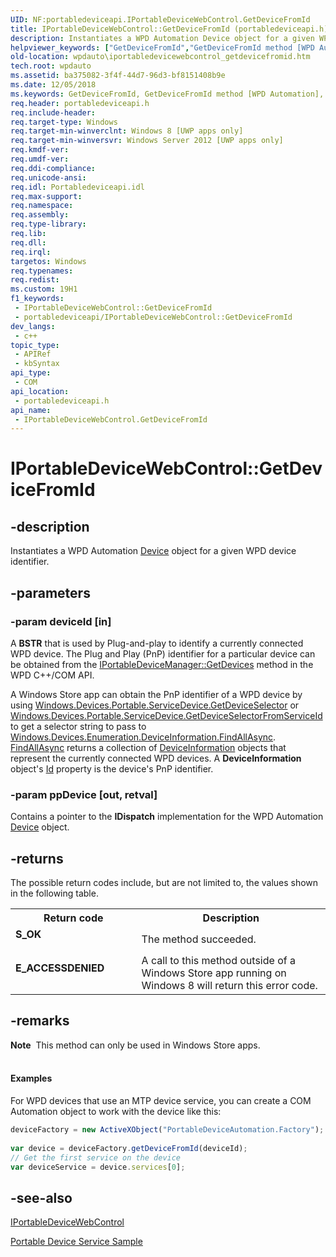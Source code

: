 ```yaml
---
UID: NF:portabledeviceapi.IPortableDeviceWebControl.GetDeviceFromId
title: IPortableDeviceWebControl::GetDeviceFromId (portabledeviceapi.h)
description: Instantiates a WPD Automation Device object for a given WPD device identifier.
helpviewer_keywords: ["GetDeviceFromId","GetDeviceFromId method [WPD Automation]","GetDeviceFromId method [WPD Automation]","IPortableDeviceWebControl interface","IPortableDeviceWebControl interface [WPD Automation]","GetDeviceFromId method","IPortableDeviceWebControl.GetDeviceFromId","IPortableDeviceWebControl::GetDeviceFromId","portabledeviceapi/IPortableDeviceWebControl::GetDeviceFromId","wpdauto.iportabledevicewebcontrol_getdevicefromid"]
old-location: wpdauto\iportabledevicewebcontrol_getdevicefromid.htm
tech.root: wpdauto
ms.assetid: ba375082-3f4f-44d7-96d3-bf8151408b9e
ms.date: 12/05/2018
ms.keywords: GetDeviceFromId, GetDeviceFromId method [WPD Automation], GetDeviceFromId method [WPD Automation],IPortableDeviceWebControl interface, IPortableDeviceWebControl interface [WPD Automation],GetDeviceFromId method, IPortableDeviceWebControl.GetDeviceFromId, IPortableDeviceWebControl::GetDeviceFromId, portabledeviceapi/IPortableDeviceWebControl::GetDeviceFromId, wpdauto.iportabledevicewebcontrol_getdevicefromid
req.header: portabledeviceapi.h
req.include-header: 
req.target-type: Windows
req.target-min-winverclnt: Windows 8 [UWP apps only]
req.target-min-winversvr: Windows Server 2012 [UWP apps only]
req.kmdf-ver: 
req.umdf-ver: 
req.ddi-compliance: 
req.unicode-ansi: 
req.idl: Portabledeviceapi.idl
req.max-support: 
req.namespace: 
req.assembly: 
req.type-library: 
req.lib: 
req.dll: 
req.irql: 
targetos: Windows
req.typenames: 
req.redist: 
ms.custom: 19H1
f1_keywords:
 - IPortableDeviceWebControl::GetDeviceFromId
 - portabledeviceapi/IPortableDeviceWebControl::GetDeviceFromId
dev_langs:
 - c++
topic_type:
 - APIRef
 - kbSyntax
api_type:
 - COM
api_location:
 - portabledeviceapi.h
api_name:
 - IPortableDeviceWebControl.GetDeviceFromId
---
```


# IPortableDeviceWebControl::GetDeviceFromId


## -description

Instantiates a WPD Automation <a href="https://docs.microsoft.com/previous-versions/windows/desktop/wiaaut/-wiaaut-device">Device</a> object for a given WPD device identifier.

## -parameters

### -param deviceId [in]

A <b>BSTR</b> that is used by Plug-and-play to identify a currently connected WPD device. The Plug and Play (PnP) identifier for a particular device can be obtained from the <a href="https://docs.microsoft.com/windows/desktop/api/portabledeviceapi/nf-portabledeviceapi-iportabledevicemanager-getdevices">IPortableDeviceManager::GetDevices</a> method in the WPD C++/COM API.

A Windows Store app can obtain the PnP identifier of a WPD device by using <a href="https://docs.microsoft.com/uwp/api/windows.devices.portable.servicedevice.getdeviceselector">Windows.Devices.Portable.ServiceDevice.GetDeviceSelector</a> or <a href="https://docs.microsoft.com/uwp/api/windows.devices.portable.servicedevice.getdeviceselectorfromserviceid">Windows.Devices.Portable.ServiceDevice.GetDeviceSelectorFromServiceId</a> to get a selector string to pass to <a href="https://docs.microsoft.com/uwp/api/windows.devices.enumeration.deviceinformation.findallasync">Windows.Devices.Enumeration.DeviceInformation.FindAllAsync</a>. <a href="https://docs.microsoft.com/uwp/api/windows.devices.enumeration.deviceinformation.findallasync">FindAllAsync</a> returns a collection of <a href="https://docs.microsoft.com/uwp/api/windows.devices.enumeration.deviceinformation">DeviceInformation</a> objects that represent the currently connected  WPD devices. A <b>DeviceInformation</b> object's <a href="https://docs.microsoft.com/previous-versions/windows/desktop/fax/-mfax-faxdevice-id-vb">Id</a> property is the device's PnP identifier.

### -param ppDevice [out, retval]

Contains a pointer to the <b>IDispatch</b> implementation for the WPD Automation <a href="https://docs.microsoft.com/previous-versions/windows/desktop/wiaaut/-wiaaut-device">Device</a> object.

## -returns

The possible return codes include, but are not limited to, the values shown in the following table.

<table>
<tr>
<th>Return code</th>
<th>Description</th>
</tr>
<tr>
<td width="40%">
<dl>
<dt><b>S_OK</b></dt>
</dl>
</td>
<td width="60%">
The method succeeded.


</td>
</tr>
<tr>
<td width="40%">
<dl>
<dt><b>E_ACCESSDENIED</b></dt>
</dl>
</td>
<td width="60%">
A call to this method outside of a Windows Store app running on Windows 8 will return this error code.

</td>
</tr>
</table>

## -remarks

<div class="alert"><b>Note</b>  This method can only be used in Windows Store apps.</div>
<div> </div>

#### Examples

For WPD devices that use an MTP device service, you can create a COM Automation object to work with the device like this:


```javascript
deviceFactory = new ActiveXObject("PortableDeviceAutomation.Factory");
 
var device = deviceFactory.getDeviceFromId(deviceId);
// Get the first service on the device
var deviceService = device.services[0];
```

## -see-also

<a href="https://docs.microsoft.com/windows/desktop/api/portabledeviceapi/nn-portabledeviceapi-iportabledevicewebcontrol">IPortableDeviceWebControl</a>

<a href="https://github.com/microsoft/Windows-classic-samples/tree/master/Samples/PortableDeviceServices">Portable Device Service Sample</a>

